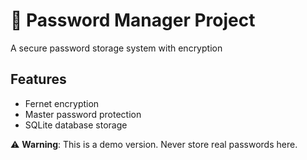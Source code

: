 ﻿# 🔐 Password Manager Project
A secure password storage system with encryption

## Features
- Fernet encryption
- Master password protection
- SQLite database storage

⚠️ **Warning**: This is a demo version. Never store real passwords here.
